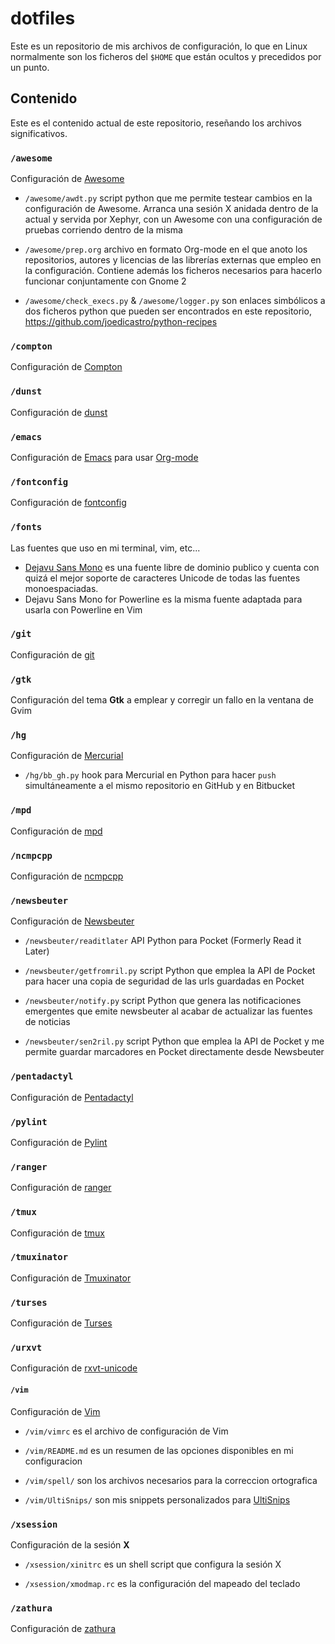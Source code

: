 # dotfiles

Este es un repositorio de mis archivos de configuración, lo que en Linux
normalmente son los ficheros del `$HOME` que están ocultos y precedidos por un
punto.

## Contenido

Este es el contenido actual de este repositorio, reseñando los archivos
significativos.

### `/awesome`

Configuración de [Awesome](http://awesome.naquadah.org/)

+ `/awesome/awdt.py` script python que me permite testear cambios en la
  configuración de Awesome. Arranca una sesión X anidada dentro de la actual y
  servida por Xephyr, con un Awesome con una configuración de pruebas corriendo
  dentro de la misma

+ `/awesome/prep.org` archivo en formato Org-mode en el que anoto los
  repositorios, autores y licencias de las librerías externas que empleo en la
  configuración. Contiene además los ficheros necesarios para hacerlo funcionar
  conjuntamente con Gnome 2

+ `/awesome/check_execs.py` & `/awesome/logger.py` son enlaces simbólicos a dos
  ficheros python que pueden ser encontrados en este repositorio,
  <https://github.com/joedicastro/python-recipes>

### `/compton`

Configuración de [Compton](https://github.com/chjj/compton)

### `/dunst`

Configuración de [dunst](https://github.com/knopwob/dunst)

### `/emacs`

Configuración de [Emacs](http://www.gnu.org/software/emacs/) para usar
[Org-mode](http://orgmode.org/)

### `/fontconfig`

Configuración de [fontconfig](http://www.freedesktop.org/wiki/Software/fontconfig)

### `/fonts`

Las fuentes que uso en mi terminal, vim, etc...

 - [Dejavu Sans Mono](http://dejavu-fonts.org) es una fuente libre de dominio
   publico y cuenta con quizá el mejor soporte de caracteres Unicode de todas
   las fuentes monoespaciadas.
 - Dejavu Sans Mono for Powerline es la misma fuente adaptada para usarla con
   Powerline en Vim

### `/git`

Configuración de [git](http://git-scm.com/)

### `/gtk`

Configuración del tema __Gtk__ a emplear y corregir un fallo en la ventana de
Gvim

### `/hg`

Configuración de [Mercurial](http://mercurial.selenic.com/)

+ `/hg/bb_gh.py` hook para Mercurial en Python para hacer `push` simultáneamente
  a el mismo repositorio en GitHub y en Bitbucket

### `/mpd`

Configuración de [mpd](http://mpd.wikia.com/wiki/Music_Player_Daemon_Wiki)

### `/ncmpcpp`

Configuración de [ncmpcpp](http://ncmpcpp.rybczak.net/)

### `/newsbeuter`

Configuración de [Newsbeuter](http://newsbeuter.org/)

+ `/newsbeuter/readitlater` API Python para Pocket (Formerly Read it Later)

+ `/newsbeuter/getfromril.py` script Python que emplea la API de Pocket para
   hacer una copia de seguridad de las urls guardadas en Pocket

+ `/newsbeuter/notify.py` script Python que genera las notificaciones emergentes
  que emite newsbeuter al acabar de actualizar las fuentes de noticias

+ `/newsbeuter/sen2ril.py` script Python que emplea la API de Pocket y me
  permite guardar marcadores en Pocket directamente desde Newsbeuter

### `/pentadactyl`

Configuración de [Pentadactyl](http://5digits.org/pentadactyl/)

### `/pylint`

Configuración de [Pylint](http://www.pylint.org/)

### `/ranger`

Configuración de [ranger](http://ranger.nongnu.org/)

### `/tmux`

Configuración de [tmux](http://tmux.sourceforge.net/)

### `/tmuxinator`

Configuración de [Tmuxinator](https://github.com/aziz/tmuxinator)

### `/turses`

Configuración de [Turses](https://github.com/alejandrogomez/turses)

### `/urxvt`

Configuración de [rxvt-unicode](http://software.schmorp.de/pkg/rxvt-unicode.html)

#### `/vim`

Configuración de [Vim](http://www.vim.org)

+ `/vim/vimrc` es el archivo de configuración de Vim
+ `/vim/README.md` es un resumen de las opciones disponibles en mi configuracion
+ `/vim/spell/` son los archivos necesarios para la correccion ortografica
+ `/vim/UltiSnips/` son mis snippets personalizados para [UltiSnips][ulsns]

  [ulsns]: https://github.com/SirVer/ultisnips

### `/xsession`

Configuración de la sesión __X__

+ `/xsession/xinitrc` es un shell script que configura la sesión X

+ `/xsession/xmodmap.rc` es la configuración del mapeado del teclado

### `/zathura`

Configuración de [zathura](http://pwmt.org/projects/zathura/)
